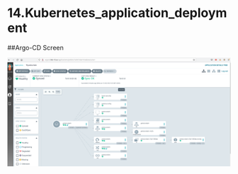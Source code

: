 # 14.Kubernetes_application_deployment

##Argo-CD Screen

![screen](Screenshot_20220615_082303.png)
